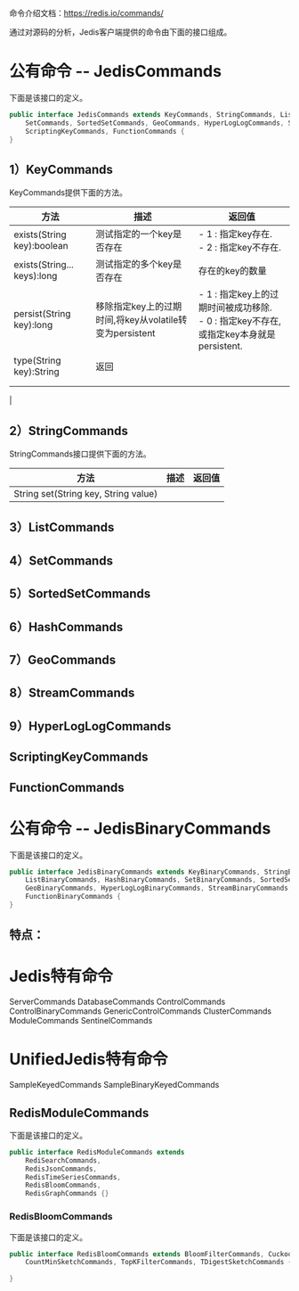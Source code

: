 
命令介绍文档：https://redis.io/commands/

通过对源码的分析，Jedis客户端提供的命令由下面的接口组成。

# 公有命令 -- JedisCommands

下面是该接口的定义。
```java
public interface JedisCommands extends KeyCommands, StringCommands, ListCommands, HashCommands,  
    SetCommands, SortedSetCommands, GeoCommands, HyperLogLogCommands, StreamCommands,  
    ScriptingKeyCommands, FunctionCommands {  
}
```

## 1）KeyCommands

KeyCommands提供下面的方法。

| 方法                        | 描述                                                    | 返回值                                                                                    |
| --------------------------- | ------------------------------------------------------- | ----------------------------------------------------------------------------------------- |
| exists(String key):boolean  | 测试指定的一个key是否存在                               | - 1 : 指定key存在.</br>- 2 : 指定key不存在.                                               |
| exists(String... keys):long | 测试指定的多个key是否存在                               | 存在的key的数量                                                                           |
| persist(String key):long    | 移除指定key上的过期时间,将key从volatile转变为persistent | - 1 : 指定key上的过期时间被成功移除.</br>- 0 : 指定key不存在,或指定key本身就是persistent. |
| type(String key):String     | 返回                                                    |                                                                                           |
|                             |                                                         |                                                                                           |
|                             |                                                         |                                                                                           |
| 


## 2）StringCommands

StringCommands接口提供下面的方法。

| 方法 | 描述 | 返回值 |
| ---- | ---- | ------ |
|String set(String key, String value)|      |        |

## 3）ListCommands

## 4）SetCommands

## 5）SortedSetCommands


## 6）HashCommands

## 7）GeoCommands

## 8）StreamCommands

## 9）HyperLogLogCommands

## ScriptingKeyCommands

## FunctionCommands

# 公有命令 -- JedisBinaryCommands

下面是该接口的定义。
```java
public interface JedisBinaryCommands extends KeyBinaryCommands, StringBinaryCommands,  
    ListBinaryCommands, HashBinaryCommands, SetBinaryCommands, SortedSetBinaryCommands,  
    GeoBinaryCommands, HyperLogLogBinaryCommands, StreamBinaryCommands, ScriptingKeyBinaryCommands,  
    FunctionBinaryCommands {  
}
```
特点：
- 

# Jedis特有命令

ServerCommands
DatabaseCommands
ControlCommands
ControlBinaryCommands
GenericControlCommands
ClusterCommands
ModuleCommands
SentinelCommands

# UnifiedJedis特有命令



SampleKeyedCommands
SampleBinaryKeyedCommands

## RedisModuleCommands

下面是该接口的定义。
```java
public interface RedisModuleCommands extends  
    RediSearchCommands,  
    RedisJsonCommands,  
    RedisTimeSeriesCommands,  
    RedisBloomCommands,  
    RedisGraphCommands {}
```

### RedisBloomCommands
下面是该接口的定义。
```java
public interface RedisBloomCommands extends BloomFilterCommands, CuckooFilterCommands,  
    CountMinSketchCommands, TopKFilterCommands, TDigestSketchCommands {  
  
}
```